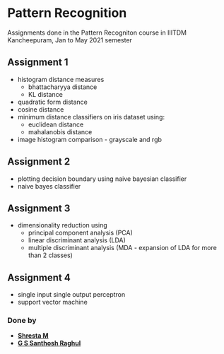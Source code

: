 # Pattern Recognition
Assignments done in the Pattern Recogniton course in IIITDM Kancheepuram, Jan to May 2021 semester

## Assignment 1
* histogram distance measures 
	* bhattacharyya distance 
	* KL distance
* quadratic form distance
* cosine distance
* minimum distance classifiers on iris dataset using:
	* euclidean distance 
	* mahalanobis distance
* image histogram comparison - grayscale and rgb 

## Assignment 2
* plotting decision boundary using naive bayesian classifier
* naive bayes classifier

## Assignment 3
* dimensionality reduction using
	* principal component analysis (PCA)
	* linear discriminant analysis (LDA)
	* multiple discriminant analysis (MDA - expansion of LDA for more than 2 classes)

## Assignment 4
* single input single output perceptron 
* support vector machine

### Done by 

* __[Shresta M](https://github.com/shresta-m)__
* __[G S Santhosh Raghul](https://github.com/santhosh-raghul)__